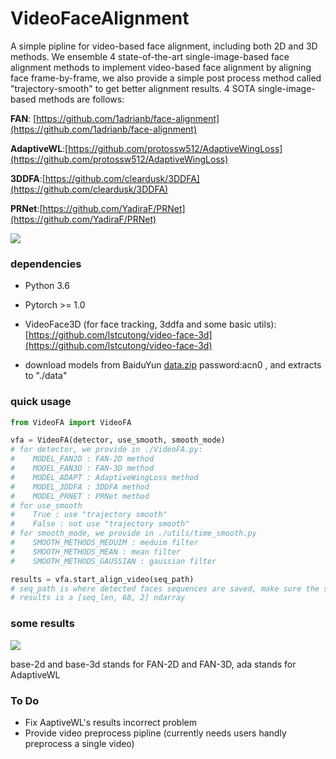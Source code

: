 # VideoFaceAlignment

A simple pipline for video-based face alignment, including both 2D and 3D methods. We ensemble 4 state-of-the-art single-image-based face alignment methods to implement video-based face alignment by aligning face frame-by-frame, we also provide a simple post process method called "trajectory-smooth" to get better alignment results. 4 SOTA single-image-based methods are follows:

**FAN**: [https://github.com/1adrianb/face-alignment](https://github.com/1adrianb/face-alignment)

**AdaptiveWL**:[https://github.com/protossw512/AdaptiveWingLoss](https://github.com/protossw512/AdaptiveWingLoss)

**3DDFA**:[https://github.com/cleardusk/3DDFA](https://github.com/cleardusk/3DDFA)

**PRNet**:[https://github.com/YadiraF/PRNet](https://github.com/YadiraF/PRNet)



![](https://github.com/lstcutong/VideoFaceAlignment/edit/master/figs/1.png)



### dependencies

- Python 3.6

- Pytorch >= 1.0

- VideoFace3D (for face tracking,  3ddfa and some basic utils):[https://github.com/lstcutong/video-face-3d](https://github.com/lstcutong/video-face-3d)

- download models from BaiduYun [data.zip](https://pan.baidu.com/s/1sqHDJP-doFoDH4-kvirrkQ) password:acn0 , and extracts to "./data"



### quick usage

```python
from VideoFA import VideoFA

vfa = VideoFA(detector, use_smooth, smooth_mode)
# for detector, we provide in ./VideoFA.py:
#    MODEL_FAN2D : FAN-2D method
#    MODEL_FAN3D : FAN-3D method
#    MODEL_ADAPT : AdaptiveWingLoss method
#    MODEL_3DDFA : 3DDFA method
#    MODEL_PRNET : PRNet method
# for use_smooth
#    True : use "trajectory smooth"
#    False : not use "trajectory smooth"
# for smooth_mode, we provide in ./utils/time_smooth.py 
#    SMOOTH_METHODS_MEDUIM : meduim filter
#    SMOOTH_METHODS_MEAN : mean filter
#    SMOOTH_METHODS_GAUSSIAN : gaussian filter

results = vfa.start_align_video(seq_path)
# seq_path is where detected faces sequences are saved, make sure the sequences' names are in frame order and each frame's size be 224*224 
# results is a [seq_len, 68, 2] ndarray
```



### some results

![](https://github.com/lstcutong/VideoFaceAlignment/edit/master/figs/4.png)

base-2d and base-3d stands for FAN-2D and FAN-3D, ada stands for AdaptiveWL

### To Do

- Fix AaptiveWL's results incorrect problem
- Provide video preprocess pipline (currently needs users handly preprocess a single video)

